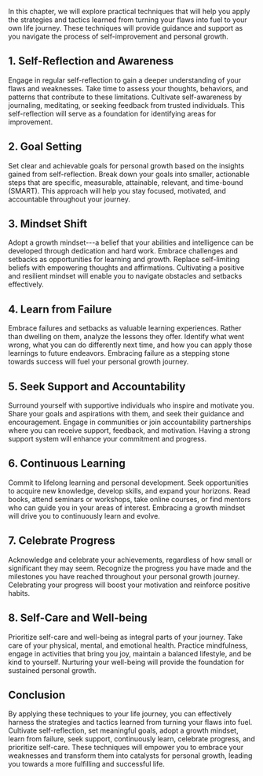 
In this chapter, we will explore practical techniques that will help you apply the strategies and tactics learned from turning your flaws into fuel to your own life journey. These techniques will provide guidance and support as you navigate the process of self-improvement and personal growth.

**1. Self-Reflection and Awareness**
------------------------------------

Engage in regular self-reflection to gain a deeper understanding of your flaws and weaknesses. Take time to assess your thoughts, behaviors, and patterns that contribute to these limitations. Cultivate self-awareness by journaling, meditating, or seeking feedback from trusted individuals. This self-reflection will serve as a foundation for identifying areas for improvement.

**2. Goal Setting**
-------------------

Set clear and achievable goals for personal growth based on the insights gained from self-reflection. Break down your goals into smaller, actionable steps that are specific, measurable, attainable, relevant, and time-bound (SMART). This approach will help you stay focused, motivated, and accountable throughout your journey.

**3. Mindset Shift**
--------------------

Adopt a growth mindset---a belief that your abilities and intelligence can be developed through dedication and hard work. Embrace challenges and setbacks as opportunities for learning and growth. Replace self-limiting beliefs with empowering thoughts and affirmations. Cultivating a positive and resilient mindset will enable you to navigate obstacles and setbacks effectively.

**4. Learn from Failure**
-------------------------

Embrace failures and setbacks as valuable learning experiences. Rather than dwelling on them, analyze the lessons they offer. Identify what went wrong, what you can do differently next time, and how you can apply those learnings to future endeavors. Embracing failure as a stepping stone towards success will fuel your personal growth journey.

**5. Seek Support and Accountability**
--------------------------------------

Surround yourself with supportive individuals who inspire and motivate you. Share your goals and aspirations with them, and seek their guidance and encouragement. Engage in communities or join accountability partnerships where you can receive support, feedback, and motivation. Having a strong support system will enhance your commitment and progress.

**6. Continuous Learning**
--------------------------

Commit to lifelong learning and personal development. Seek opportunities to acquire new knowledge, develop skills, and expand your horizons. Read books, attend seminars or workshops, take online courses, or find mentors who can guide you in your areas of interest. Embracing a growth mindset will drive you to continuously learn and evolve.

**7. Celebrate Progress**
-------------------------

Acknowledge and celebrate your achievements, regardless of how small or significant they may seem. Recognize the progress you have made and the milestones you have reached throughout your personal growth journey. Celebrating your progress will boost your motivation and reinforce positive habits.

**8. Self-Care and Well-being**
-------------------------------

Prioritize self-care and well-being as integral parts of your journey. Take care of your physical, mental, and emotional health. Practice mindfulness, engage in activities that bring you joy, maintain a balanced lifestyle, and be kind to yourself. Nurturing your well-being will provide the foundation for sustained personal growth.

**Conclusion**
--------------

By applying these techniques to your life journey, you can effectively harness the strategies and tactics learned from turning your flaws into fuel. Cultivate self-reflection, set meaningful goals, adopt a growth mindset, learn from failure, seek support, continuously learn, celebrate progress, and prioritize self-care. These techniques will empower you to embrace your weaknesses and transform them into catalysts for personal growth, leading you towards a more fulfilling and successful life.
